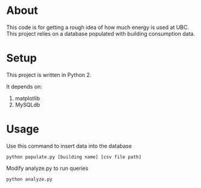 # About

This code is for getting a rough idea of how much energy is used at UBC. This project relies on a database populated with building consumption data.

# Setup

This project is written in Python 2. 

It depends on:
1. matplotlib
2. MySQLdb

# Usage

Use this command to insert data into the database

```
python populate.py [building name] [csv file path]
```

Modify analyze.py to run queries
```
python analyze.py
```
